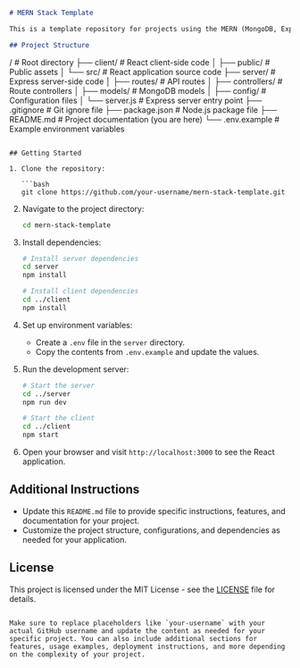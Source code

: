 ```markdown
# MERN Stack Template

This is a template repository for projects using the MERN (MongoDB, Express.js, React, Node.js) stack. It provides a basic project structure to help you get started quickly.

## Project Structure
```

/ # Root directory
├── client/ # React client-side code
│ ├── public/ # Public assets
│ └── src/ # React application source code
├── server/ # Express server-side code
│ ├── routes/ # API routes
│ ├── controllers/ # Route controllers
│ ├── models/ # MongoDB models
│ ├── config/ # Configuration files
│ └── server.js # Express server entry point
├── .gitignore # Git ignore file
├── package.json # Node.js package file
├── README.md # Project documentation (you are here)
└── .env.example # Example environment variables

````

## Getting Started

1. Clone the repository:

   ```bash
   git clone https://github.com/your-username/mern-stack-template.git
````

2. Navigate to the project directory:

   ```bash
   cd mern-stack-template
   ```

3. Install dependencies:

   ```bash
   # Install server dependencies
   cd server
   npm install

   # Install client dependencies
   cd ../client
   npm install
   ```

4. Set up environment variables:

   - Create a `.env` file in the `server` directory.
   - Copy the contents from `.env.example` and update the values.

5. Run the development server:

   ```bash
   # Start the server
   cd ../server
   npm run dev

   # Start the client
   cd ../client
   npm start
   ```

6. Open your browser and visit `http://localhost:3000` to see the React application.

## Additional Instructions

- Update this `README.md` file to provide specific instructions, features, and documentation for your project.
- Customize the project structure, configurations, and dependencies as needed for your application.

## License

This project is licensed under the MIT License - see the [LICENSE](LICENSE) file for details.

```

Make sure to replace placeholders like `your-username` with your actual GitHub username and update the content as needed for your specific project. You can also include additional sections for features, usage examples, deployment instructions, and more depending on the complexity of your project.
```
